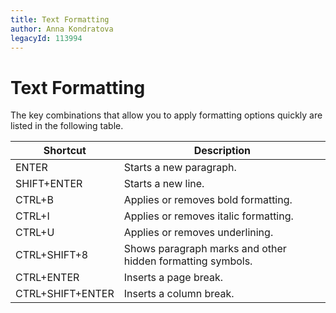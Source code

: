 ```yaml
---
title: Text Formatting
author: Anna Kondratova
legacyId: 113994
---
```

# Text Formatting
The key combinations that allow you to apply formatting options quickly are listed in the following table.

| Shortcut | Description |
|---|---|
| ENTER | Starts a new paragraph. |
| SHIFT+ENTER | Starts a new line. |
| CTRL+B | Applies or removes bold formatting. |
| CTRL+I | Applies or removes italic formatting. |
| CTRL+U | Applies or removes underlining. |
| CTRL+SHIFT+8 | Shows paragraph marks and other hidden formatting symbols. |
| CTRL+ENTER | Inserts a page break. |
| CTRL+SHIFT+ENTER | Inserts a column break. |